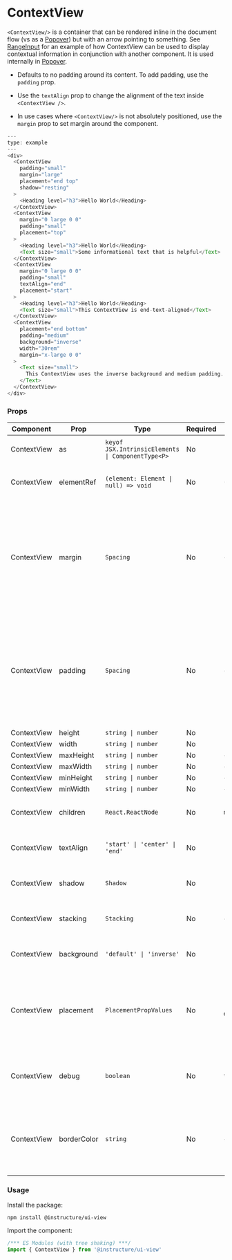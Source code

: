 # ContextView


`<ContextView/>` is a container that can be rendered inline in the document flow (vs as a [Popover](Popover)) but with an arrow pointing to something. See [RangeInput](RangeInput) for an example of how ContextView can be used to display contextual information in conjunction with another component. It is used internally in [Popover](Popover).

- Defaults to no padding around its content. To add padding, use the `padding` prop.

- Use the `textAlign` prop to change the alignment of the text inside `<ContextView />`.

- In use cases where `<ContextView/>` is not absolutely positioned, use the `margin` prop to set margin around the component.

```js
---
type: example
---
<div>
  <ContextView
    padding="small"
    margin="large"
    placement="end top"
    shadow="resting"
  >
    <Heading level="h3">Hello World</Heading>
  </ContextView>
  <ContextView
    margin="0 large 0 0"
    padding="small"
    placement="top"
  >
    <Heading level="h3">Hello World</Heading>
    <Text size="small">Some informational text that is helpful</Text>
  </ContextView>
  <ContextView
    margin="0 large 0 0"
    padding="small"
    textAlign="end"
    placement="start"
  >
    <Heading level="h3">Hello World</Heading>
    <Text size="small">This ContextView is end-text-aligned</Text>
  </ContextView>
  <ContextView
    placement="end bottom"
    padding="medium"
    background="inverse"
    width="30rem"
    margin="x-large 0 0"
  >
    <Text size="small">
      This ContextView uses the inverse background and medium padding. Its width prop is set to `30rem`, which causes long strings like this to wrap. It also has top margin to separate it from the ContextViews above it.
    </Text>
  </ContextView>
</div>
```


### Props

| Component | Prop | Type | Required | Default | Description |
|-----------|------|------|----------|---------|-------------|
| ContextView | as | `keyof JSX.IntrinsicElements \| ComponentType<P>` | No | `'span'` | The element to render as the component root |
| ContextView | elementRef | `(element: Element \| null) => void` | No | `() => {}` | provides a reference to the underlying html root element |
| ContextView | margin | `Spacing` | No | - | Valid values are `0`, `none`, `auto`, `xxx-small`, `xx-small`, `x-small`, `small`, `medium`, `large`, `x-large`, `xx-large`. Apply these values via familiar CSS-like shorthand. For example: `margin="small auto large"`. |
| ContextView | padding | `Spacing` | No | - | Valid values are `0`, `none`, `xxx-small`, `xx-small`, `x-small`, `small`, `medium`, `large`, `x-large`, `xx-large`. Apply these values via familiar CSS-like shorthand. For example: `padding="small x-large large"`. |
| ContextView | height | `string \| number` | No | `'auto'` |  |
| ContextView | width | `string \| number` | No | `'auto'` |  |
| ContextView | maxHeight | `string \| number` | No | - |  |
| ContextView | maxWidth | `string \| number` | No | - |  |
| ContextView | minHeight | `string \| number` | No | - |  |
| ContextView | minWidth | `string \| number` | No | - |  |
| ContextView | children | `React.ReactNode` | No | `null` | The children to render inside the `<ContextView />` |
| ContextView | textAlign | `'start' \| 'center' \| 'end'` | No | `'start'` | Designates the text alignment within the `<ContextView />` |
| ContextView | shadow | `Shadow` | No | `'resting'` | Controls the shadow depth for the `<ContextView />` |
| ContextView | stacking | `Stacking` | No | - | Controls the z-index depth for the `<ContextView />` |
| ContextView | background | `'default' \| 'inverse'` | No | `'default'` | Designates the background style of the `<ContextView />` |
| ContextView | placement | `PlacementPropValues` | No | `'center end'` | Specifies how the arrow for `<ContextView />` will be rendered. Ex. `placement="top"` will render with an arrow pointing down. |
| ContextView | debug | `boolean` | No | `false` | Activate an outline around the component to make building your layout easier |
| ContextView | borderColor | `string` | No | - | Sets the color of the ContextView border. Accepts a color string value (e.g., "#FFFFFF", "red") |

### Usage

Install the package:

```shell
npm install @instructure/ui-view
```

Import the component:

```javascript
/*** ES Modules (with tree shaking) ***/
import { ContextView } from '@instructure/ui-view'
```

